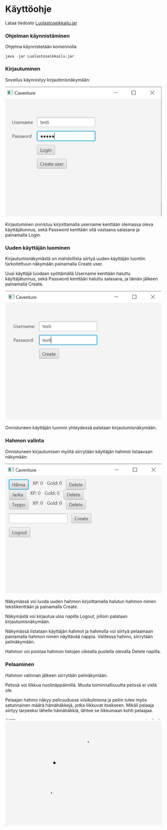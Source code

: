 # Käyttöohje

Lataa tiedosto [Luolastoseikkailu.jar](https://github.com/KA0Sgames/ot-harjoitustyo/releases/download/Loppupalautus/Luolastoseikkailu.jar)

### Ohjelman käynnistäminen

Ohjelma käynnistetään komennolla

```
java -jar Luolastoseikkailu.jar
```

### Kirjautuminen

Sovellus käynnistyy kirjautimisnäkymään:

![login screen](/dokumentaatio/pictures/loginscreen.jpg)

Kirjautuminen onnistuu kirjoittamalla username kenttään olemassa oleva käyttäjätunnus, sekä Password kenttään sitä
vastaava salasana ja painamalla Login.

### Uuden käyttäjän luominen

Kirjautumisnäkymästä on mahdollista siirtyä uuden käyttäjän luontiin tarkoitettuun näkymään painamalla Create user.

Uusi käyttäjä luodaan syöttämällä Username kenttään haluttu käyttäjätunnus, sekä Password kenttään haluttu salasana,
ja tämän jälkeen painamalla Create.

![user creation screen](/dokumentaatio/pictures/usercreationscreen.jpg)

Onnistuneen käyttäjän luonnin yhteydessä palataan kirjautumisnäkymään.

### Hahmon valinta

Onnistuneen kirjautumisen myötä siirrytään käyttäjän hahmot listaavaan näkymään:

![character screen](/dokumentaatio/pictures/characterscreen.jpg)

Näkymässä voi luoda uuden hahmon kirjoittamalla halutun hahmon nimen tekstikenttään ja painamalla Create.

Näkymästä voi kirjautua ulos napilla Logout, jolloin palataan kirjautumisnäkymään.

Näkymässä listataan käyttäjän hahmot ja hahmolla voi siirtyä pelaamaan painamalla hahmon nimen näyttävää nappia.
Valitessa hahmo, siirrytään pelinäkymään.

Hahmon voi poistaa hahmon tietojen oikealla puolella olevalla Delete napilla.

### Pelaaminen

Hahmon valinnan jälkeen siirrytään pelinäkymään.

Pelissä voi liikkua nuolinäppäimillä. Muuta toiminnallisuutta pelissä ei vielä ole.

Pelaajan hahmo näkyy peliruudussa viisikulmiona ja peliin tulee myös satunnainen määrä hämähäkkejä, jotka liikkuvat
itsekseen. Mikäli pelaaja siirtyy tarpeeksi lähelle hämähäkkiä, lähtee se liikkumaan kohti pelaajaa.

![game screen](/dokumentaatio/pictures/gamescreen.jpg)
